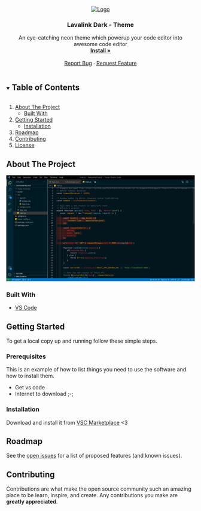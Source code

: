<p align="center">
  <a href="https://github.com/XOUT1/Lavalink-dark-theme">
    <img src="" alt="Logo" width="80" height="80">
  </a>

  <h3 align="center">Lavalink Dark - Theme</h3>

  <p align="center">
    An eye-catching neon theme which powerup your code editor into awesome code editor
    <br />
    <a href="https://marketplace.visualstudio.com/items?itemName=iwinsiju.lavalink-color-theme"><strong>Install »</strong></a>
    <br />
    <br />
    <a href="https://github.com/XOUT1/Lavalink-dark-theme/issues">Report Bug</a>
    ·
    <a href="https://github.com/XOUT1/Lavalink-dark-theme/issues">Request Feature</a>
  </p>
</p>

<details open="open">
  <summary><h2 style="display: inline-block">Table of Contents</h2></summary>
  <ol>
    <li>
      <a href="#about-the-project">About The Project</a>
      <ul>
        <li><a href="#built-with">Built With</a></li>
      </ul>
    </li>
    <li>
      <a href="#getting-started">Getting Started</a>
      <ul>
        <li><a href="#installation">Installation</a></li>
      </ul>
    </li>
    <li><a href="#roadmap">Roadmap</a></li>
    <li><a href="#contributing">Contributing</a></li>
    <li><a href="#license">License</a></li>
  </ol>
</details>

## About The Project

![Screenshot](https://raw.githubusercontent.com/XOUT1/Lavalink-dark-theme/master/images/screenshot.jpeg)

### Built With

- [VS Code](https://code.visualstudio.com)

## Getting Started

To get a local copy up and running follow these simple steps.

### Prerequisites

This is an example of how to list things you need to use the software and how to install them.

- Get vs code
- Internet to download ;-;

### Installation

Download and install it from [VSC Marketplace](https://marketplace.visualstudio.com/items?itemName=iwinsiju.lavalink-color-theme) <3

## Roadmap

See the [open issues](https://github.com/XOUT1/Lavalink-dark-theme/issues) for a list of proposed features (and known issues).

## Contributing

Contributions are what make the open source community such an amazing place to be learn, inspire, and create. Any contributions you make are **greatly appreciated**.
